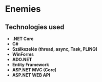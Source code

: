 # Enemies

## Technologies used

- **.NET Core**
- **C#** 
- **Szálkezelés (thread, async, Task, PLINQ)**
- **WinForms**
- **ADO.NET**
- **Entity Framework**
- **ASP.NET MVC (Core)**
- **ASP.NET WEB API**
